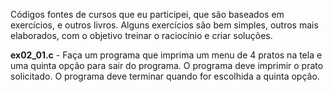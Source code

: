 Códigos fontes de cursos que eu participei, que são baseados em exercícios, e outros livros. Alguns exercícios são bem simples, outros mais elaborados, com o objetivo treinar o raciocínio e criar soluções.

<b>ex02_01.c</b> - Faça um programa que imprima um menu de 4 pratos na tela e uma quinta opção para sair do programa. O programa deve imprimir o prato solicitado. O programa deve terminar quando for escolhida a quinta opção.
